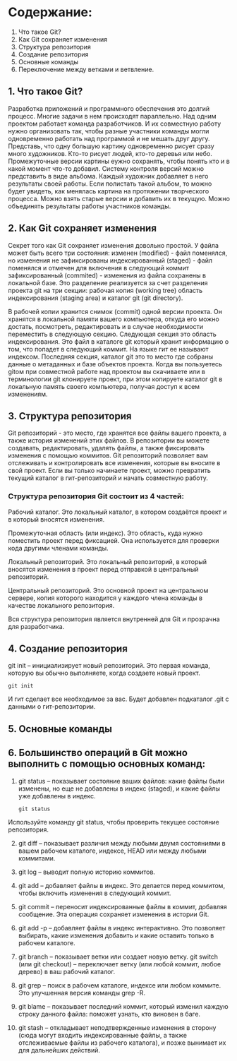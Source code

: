 # Содержание: #

1. Что такое Git?
2. Как Git сохраняет изменения
3. Структура репозитория
4. Создание репозитория
5. Основные команды
6. Переключение между ветками и ветвление.


   
## 1. Что такое Git? ##
Разработка приложений и программного обеспечения это долгий процесс. Многие задачи в нем происходят параллельно. Над одним проектом  работает команда разработчиков. И их совместную работу нужно  организовать  так, чтобы разные участники команды могли одновременно работать над программой и не мешать друг другу. 
Представь, что одну большую картину одновременно рисует сразу много художников. Кто-то рисует людей, кто-то деревья или небо. Промежуточные версии картины еужно сохранять,   чтобы понять кто и в какой момент что-то добавил.
Систему контроля версий можно представить в виде альбома. Каждый художник добавляет в него результаты своей работы. Если полистать такой альбом, то можно будет  увидеть, как менялась картина на протяжении творческого процесса. Можно взять старые версии и добавить их в текущую. Можно объединять результаты работы участников команды.

## 2. Как Git сохраняет изменения ##

Секрет того как  Git сохраняет изменения  довольно простой. 
У файла может быть всего три состояния:
изменен (modified) - файл поменялся, но изменения не зафиксированы
индексированный (staged) - файл поменялся и отмечен для включения в следующий коммит
зафиксированный (commited) - изменения из файла сохранены в локальной базе.
Это разделение реализуется за счет разделения проекта git на три секции: 
рабочая копия (working tree)
область индексирования (staging area) и каталог
git (git directory).

В рабочей копии хранится снимок (commit) одной версии проекта. Он хранятся в локальной памяти вашего компьютера, откуда его можно достать, посмотреть, редактировать и в случае необходимости переместить в следующую секцию.
Следующая секция это область индексирования. Это файл в каталоге git который хранит информацию о том, что попадет в следующий коммит. На языке гит ее называют индексом.
Последняя секция, каталог git это то место где собраны данные о метаданных и базе объектов проекта. Когда вы пользуетесь gitом при совместной работе над проектом вы скачиваете или в терминологии git клонируете проект, при этом копируете каталог git в локальную память своего компьютера, получая доступ к всем изменениям.

 ## 3. Структура репозитория ##
Git репозиторий - это место, где хранятся все файлы вашего проекта, а также история изменений этих файлов.
В репозитории вы можете создавать, редактировать, удалять файлы, а также фиксировать изменения с помощью коммитов. Git репозиторий позволяет вам отслеживать и контролировать все изменения, которые вы вносите в свой проект. Если вы только начинаете проект, можно превратить текущий каталог в гит-репозиторий и начать совместную работу. 

### Структура репозитория Git состоит из 4 частей: ###

Рабочий каталог. Это локальный каталог, в котором создаётся проект и в который вносятся изменения.

Промежуточная область (или индекс). Это область, куда нужно поместить проект перед фиксацией. Она используется для проверки кода другими членами команды.

Локальный репозиторий. Это локальный репозиторий, в который вносятся изменения в проект перед отправкой в центральный репозиторий.

Центральный репозиторий. Это основной проект на центральном сервере, копия которого находится у каждого члена команды в качестве локального репозитория.

Вся структура репозитория является внутренней для Git и прозрачна для разработчика.

## 4. Создание репозитория ##
git init – инициализирует новый репозиторий. Это первая команда, которую вы обычно выполняете, когда создаете новый проект.
   
   ```
   git init
   ```
 И гит сделает все необходимое за вас. Будет добавлен подкаталог .git с данными о гит-репозитории.

## 5. Основные команды ##

## 6. Большинство операций в Git можно выполнить с помощью основных команд: ##

1. git status – показывает состояние ваших файлов: какие файлы были изменены, но еще не добавлены в индекс (staged), и какие файлы уже добавлены в индекс.
   ```
   git status
   ```
Используйте команду git status, чтобы проверить текущее состояние репозитория.

2. git diff – показывает различия между любыми двумя состояниями в вашем рабочем каталоге, индексе, HEAD или между любыми коммитами.
   
3. git log – выводит полную историю коммитов.
4. git add – добавляет файлы в индекс. Это делается перед коммитом, чтобы включить изменения в следующий коммит.
5. git commit – переносит индексированные файлы в коммит, добавляя сообщение. Эта операция сохраняет изменения в истории Git.
6. git add -p – добавляет файлы в индекс интерактивно. Это позволяет выбирать, какие изменения добавить и какие оставить только в рабочем каталоге.
7. git branch – показывает ветки или создает новую ветку.
git switch (или git checkout) – переключает ветку (или любой коммит, любое дерево) в ваш рабочий каталог.
1. git grep – поиск в рабочем каталоге, индексе или любом коммите. Это улучшенная версия команды grep -R.
2. git blame – показывает последний коммит, который изменил каждую строку данного файла: поможет узнать, кто виновен в баге.
3. git stash – откладывает неподтвержденные изменения в сторону (сюда могут входить индексированные файлы, а также отслеживаемые файлы из рабочего каталога), и позже вынимает их для дальнейших действий.

